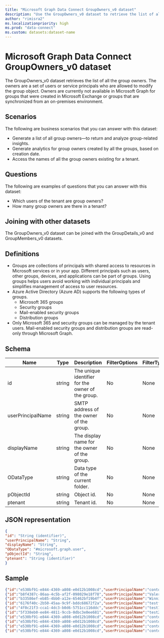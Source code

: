 ```yaml
---
title: "Microsoft Graph Data Connect GroupOwners_v0 dataset"
description: "Use the GroupOwners_v0 dataset to retrieve the list of all the group owners."
author: "rimisra2"
ms.localizationpriority: high
ms.prod: "data-connect"
ms.custom: datasets:dataset-name
---
```


# Microsoft Graph Data Connect GroupOwners_v0 dataset

The GroupOwners_v0 dataset retrieves the list of all the group owners. The owners are a set of users or service principals who are allowed to modify the group object. Owners are currently not available in Microsoft Graph for groups that were created in Microsoft Exchange or groups that are synchronized from an on-premises environment.

## Scenarios

The following are business scenarios that you can answer with this dataset:

- Generate a list of all group owners—to return and analyze group-related insights.
- Generate analytics for group owners created by all the groups, based on creation date.
- Access the names of all the group owners existing for a tenant.

## Questions

The following are examples of questions that you can answer with this dataset:

- Which users of the tenant are group owners?
- How many group owners are there in a tenant?

## Joining with other datasets

The GroupOwners_v0 dataset can be joined with the GroupDetails_v0 and GroupMembers_v0 datasets.

## Definitions

- Groups are collections of principals with shared access to resources in Microsoft services or in your app. Different principals such as users, other groups, devices, and applications can be part of groups. Using groups helps users avoid working with individual principals and simplifies management of access to user resources.
- Azure Active Directory (Azure AD) supports the following types of groups.
  - Microsoft 365 groups
  - Security groups
  - Mail-enabled security groups
  - Distribution groups
- Only Microsoft 365 and security groups can be managed by the tenant users. Mail-enabled security groups and distribution groups are read-only through Microsoft Graph.

## Schema

| Name | Type | Description | FilterOptions | FilterType |
| ----------- | ----------- | ----------- | ----------- | ----------- |
| id |	string |	The unique identifier for the owner of the group. |	No |	None |
| userPrincipalName |	string |	SMTP address of the owner of the group.	|	No |	None |
| displayName	 | string |	The display name for the owner of the group.	|	No |	None |
| ODataType |	string |	Data type of the current folder.	|	No |	None |
| pObjectId | 	string |	Object id.	|	No |	None |
| ptenant	| string |	Tenant id.	|	No |	None |

## JSON representation

```json
{
"id": "String (identifier)",
"userPrincipalName": "String",
"displayName": "String",
"ODataType": "#microsoft.graph.user",
"pObjectId": "String",
"ptenant": "String (identifier)"
}
```

## Sample 

```json 
{"id":"e530bf91-e844-4369-a808-e0d12b1008cd","userPrincipalName":"contosouser21@contosotest21.onmicrosoft.com","displayName":"FirstName LastName","ODataType":"#microsoft.graph.user","pObjectId":"943ecd15-a954-40a7-9d00-3224d21dc470","ptenant":"8e56195d-f07c-44f0-8108-40e4352e3e74"}
{"id":"b8f4387c-86aa-4c5b-af2f-098029e18f78","userPrincipalName":"Valerie.Wade@contosotest21.onmicrosoft.com","displayName":"Valerie Wade","ODataType":"#microsoft.graph.user","pObjectId":"943ecd15-a954-40a7-9d00-3224d21dc470","ptenant":"8e56195d-f07c-44f0-8108-40e4352e3e74"}
{"id":"b33586ef-eb85-4bb0-a12e-65462bf19b4f","userPrincipalName":"Winnie.Davidson@contosotest21.onmicrosoft.com","displayName":"Winnie Davidson","ODataType":"#microsoft.graph.user","pObjectId":"943ecd15-a954-40a7-9d00-3224d21dc470","ptenant":"8e56195d-f07c-44f0-8108-40e4352e3e74"}
{"id":"6176f40c-2b50-45aa-9c9f-bddc68672f2a","userPrincipalName":"testfirstlast2@contosotest21.onmicrosoft.com","displayName":"TestFirst2 TestLast2","ODataType":"#microsoft.graph.user","pObjectId":"943ecd15-a954-40a7-9d00-3224d21dc470","ptenant":"8e56195d-f07c-44f0-8108-40e4352e3e74"}
{"id":"4f0c21f3-cca1-4dc3-b0d6-5751cc116ddc","userPrincipalName":"test1test1@contosotest21.onmicrosoft.com","displayName":"Test1 Test1","ODataType":"#microsoft.graph.user","pObjectId":"943ecd15-a954-40a7-9d00-3224d21dc470","ptenant":"8e56195d-f07c-44f0-8108-40e4352e3e74"}
{"id":"5f338eb0-ee84-4811-9ccb-0dbc3e0ee681","userPrincipalName":"test2test2@contosotest21.onmicrosoft.com","displayName":"Test2 Test2","ODataType":"#microsoft.graph.user","pObjectId":"943ecd15-a954-40a7-9d00-3224d21dc470","ptenant":"8e56195d-f07c-44f0-8108-40e4352e3e74"}
{"id":"e530bf91-e844-4369-a808-e0d12b1008cd","userPrincipalName":"contosouser21@contosotest21.onmicrosoft.com","displayName":"FirstName LastName","ODataType":"#microsoft.graph.user","pObjectId":"95b116e3-2d52-4503-bfc9-09ad4985a967","ptenant":"8e56195d-f07c-44f0-8108-40e4352e3e74"}
{"id":"e530bf91-e844-4369-a808-e0d12b1008cd","userPrincipalName":"contosouser21@contosotest21.onmicrosoft.com","displayName":"FirstName LastName","ODataType":"#microsoft.graph.user","pObjectId":"966b082a-5c4d-4de7-b14a-9c145ec8ed69","ptenant":"8e56195d-f07c-44f0-8108-40e4352e3e74"}
{"id":"e530bf91-e844-4369-a808-e0d12b1008cd","userPrincipalName":"contosouser21@contosotest21.onmicrosoft.com","displayName":"FirstName LastName","ODataType":"#microsoft.graph.user","pObjectId":"9b97ca6e-d0c0-4a84-b0aa-753695e8c1f2","ptenant":"8e56195d-f07c-44f0-8108-40e4352e3e74"}
{"id":"e530bf91-e844-4369-a808-e0d12b1008cd","userPrincipalName":"contosouser21@contosotest21.onmicrosoft.com","displayName":"FirstName LastName","ODataType":"#microsoft.graph.user","pObjectId":"9d96497a-4197-4c03-8809-4fa46dffd9e6","ptenant":"8e56195d-f07c-44f0-8108-40e4352e3e74"}
```
